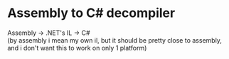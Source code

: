 # Assembly to C# decompiler

Assembly -> .NET's IL -> C#\
(by assembly i mean my own il, but it should be pretty close to assembly, and i don't want this to work on only 1 platform)

